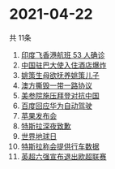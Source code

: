 # 2021-04-22
  共 11条

  <!-- BEGIN -->
  <!-- 最后更新时间:Thu Apr 22 2021 12:20:37 GMT+0000 (Coordinated Universal Time) -->
  1. [印度飞香港航班 53 人确诊](https://www.zhihu.com/search?q=印度疫情)
1. [中国驻巴大使入住酒店爆炸](https://www.zhihu.com/search?q=巴基斯坦)
1. [姚策生母欲抚养姚策儿子](https://www.zhihu.com/search?q=姚策)
1. [澳方撕毁一带一路协议](https://www.zhihu.com/search?q=澳大利亚撕毁一带一路)
1. [美参院施压拜登对抗中国](https://www.zhihu.com/search?q=拜登)
1. [百度回应华为自动驾驶](https://www.zhihu.com/search?q=华为自动驾驶)
1. [苹果发布会](https://www.zhihu.com/search?q=苹果新品发布会)
1. [特斯拉深夜致歉](https://www.zhihu.com/search?q=特斯拉道歉)
1. [世界地球日](https://www.zhihu.com/search?q=世界地球日)
1. [特斯拉称会提供行车数据](https://www.zhihu.com/search?q=特斯拉行车数据)
1. [英超六强宣布退出欧超联赛](https://www.zhihu.com/search?q=欧超联赛)
  <!-- END -->
  